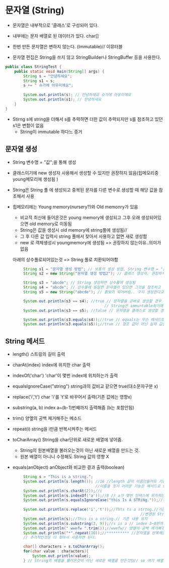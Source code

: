 # 문자열 (String)

- 문자열은 내부적으로 '클래스'로 구성되어 있다.

- 내부에는 문자 배열로 된 데이터가 있다. char[]

- 한번 만든 문자열은 변하지 않는다. (Immutable)// 이뮤터블

- 문자열 편집은 String을 쓰지 않고 StringBuilder나 StringBuffer 등을 사용한다.

  


```java
public class StringTest {
    public static void main(String[] args) {
        String s = "안녕하세요";
        String s1 = s;
        s += " 슈가에 아유미에요";
        
        System.out.println(s); // 안녕하세요 슈가에 아유미에요
        System.out.println(s1); // 안녕하세요
    }
}
```
- Stirng s에 string을 더해서 s를 추력하면 더한 값이 추력되지만 s를 참조하고 있던 s1은 변함이 없음
    - String이 immutable 하다느 증거


## 문자열 생성

- String 변수명 = "값";을 통해 생성
- 클래스이기에 new 생성자 사용해서 생성할 수 있지만 권장하지 않음(힙메모리중 young메모리에 생성됨 )
- String은 String 풀 에 생성되고 중복된 문자를 다른 변수로 생성할 때 해당 값을 참조해서 사용

- 힙메모리에는 Young memory(nursery?)와 Old memonry가 있음
    - 비교적 최신에 들어온것은 young memory에 생성되고 그후 오래 생성되어있으면 old memory로 이동됨
    - String은 값을 생성시 old memory에 string풀에 생성됨// 
    - 그 후 다른 값 입력시 string 풀에서 찾아서 사용하고 없면 새로 생성함
    - new 로 객체생성시 youngmemory에 생성됨 => 권장하지 않는이유..의미가없음
    
    아래의 상수풀로되어있는것 => String 풀로 치환되어야함



```java
        String s1 = "문자열 생성 방법"; // 보통의 생성 방법, String 변수명 = "값";
        String s2 = new String("문자열 생성 방법2"); // 클래스 생성자. 권장하지 않음

        String s3 = "abcde"; // String 생성하면 상수풀에 생성됨
        String s4 = "abcde"; // 상수풀에 동일한 문자열이 있으면 그것을 참조하고 없으면 상수풀에 새로 생성함
        String s5 = new String("abcde"); // 흙빛이 되어버림.. 구지 생성한다고?// 힙메모리에 생성됨

        System.out.println(s3 == s4); //true // 문자열을 곧바로 생성할 경우 상수 풀에서 찾아 사용
                                            // String은 immuntable하기에 같은값을 참조해도 문제가 발생하지 않음
        System.out.println(s3 == s5); //false // 문자열을 클래스로 생성할 경우 새로운 인스턴스를 생성하기에 참조값이 다름

        System.out.println(s3.equals(s4));//true // equals는 무슨 메서드였지? -> String 값비교 메서드.
        System.out.println(s3.equals(s5));//true // 참조 값이 아닌 실제 값을 비교해주는 메서드
```

## String 메서드

- length() 스트링의 길이 출력

- charAt(index) index에 위치한 char 출력

- indexOf('char') 'char'이 몇번 index에 위치하는가 출력

- equalsIgnoreCase("string") string과의 값비교 같으면 true(대소문자구분 x)

- replace('i','t') char 'i'를 't'로 바꾸어서 출력(기존 값에는 영향x)

- substring(a, b) index a~(b-1)번째까지 출력해줌 (b는 포함안됨)

- trim() 양옆의 공백 제거해주는 메소드

- repeat(i) string을 i만큼 반복시켜주는 메서드

- toCharArray() String을 char단위로 새로운 배열에 넣어줌. 
    - String의 원본배열을 불러오는것이 아닌 새로운 배열을 만드는 것.
    - 원본 배열이 아니니 수정해도 String 값의 영향 X
    
- equals(anObject) anObject와 비교한 결과 출력(boolean) 

```java
        String s = "This is a string.";
        System.out.println(s.length()); //16 //length 같이 이름만들어도 기능이 예상되는게 잘지은 이름이다.
                                        //이름을 짓기 어려운 기능은 메서드로 만들지 않는 것이 좋다.
        System.out.println(s.charAt(2));//i
        System.out.println(s.indexOf('a'));//8 // a가 몇번 인덱스에 위치하는가?
        System.out.println(s.equalsIgnoreCase("this Is A STRiNg."));//true//문자열비교해서 같은면true
                                                                                // 대소문자 구분x
        System.out.println(s.replace('i','t'));//Thts ts a strtng.//기존의 String을 바꾸는것은 아님
                                                            //변경된 String을 생성해서 출력하는 것
        System.out.println(s);//This is a string.// 기존 내용 유지
        System.out.println(s.substring(3, 9));//s is a // index 3~8번까지 출력해줌(마지막 인덱스 제외)
        System.out.println(" wwefw ".trim());//wwefw// 양옆의 공백 제거해주는 메소드
        System.out.println("*".repeat(10));//********** //문자열을 반복해줌
        // 추가적인것은 더 찾아서 사용하면 된다.

        char[] characters = s.toCharArray();
        for(char value : characters){
            System.out.println(value);
        } // String의 배열을 불러온것이 아닌 새로운 배열을 만든것임// so 여기 배열 내용 변경시켜도 원문에 변화없음
```
